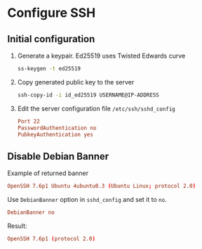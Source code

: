 # Configure SSH

## Initial configuration

1. Generate a keypair. Ed25519 uses Twisted Edwards curve

   ```sh
   ss-keygen -t ed25519
   ```

2. Copy generated public key to the server

   ```sh
   ssh-copy-id -i id_ed25519 USERNAME@IP-ADDRESS
   ```

3. Edit the server configuration file `/etc/ssh/sshd_config`

   ```conf
   Port 22
   PasswordAuthentication no
   PubkeyAuthentication yes
   ```
## Disable Debian Banner 

Example of returned banner

```conf
OpenSSH 7.6p1 Ubuntu 4ubuntu0.3 (Ubuntu Linux; protocol 2.0)
```

Use `DebianBanner` option in `sshd_config` and set it to `no`.
```conf
DebianBanner no
```

Result:

```conf
OpenSSH 7.6p1 (protocol 2.0)
```
